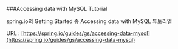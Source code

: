 ###Accessing data with MySQL Tutorial

spring.io의 Getting Started 중 Accessing data with MySQL 튜토리얼

URL : [https://spring.io/guides/gs/accessing-data-mysql](https://spring.io/guides/gs/accessing-data-mysql)